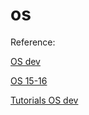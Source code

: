 # os

Reference:

[OS dev](https://www.cs.bham.ac.uk/~exr/lectures/opsys/10_11/lectures/os-dev.pdf)

[OS 15-16](https://www.cs.bham.ac.uk/~exr/lectures/opsys/15_16/lectures.php)

[Tutorials OS dev](http://wiki.osdev.org/Tutorials)
